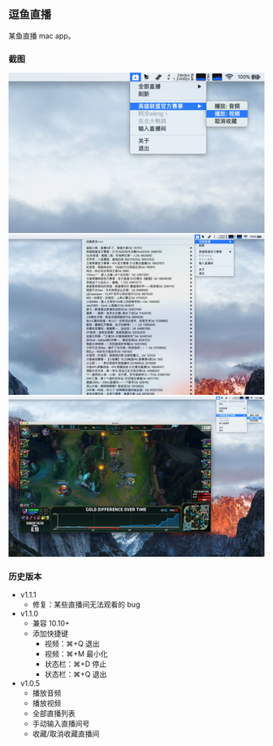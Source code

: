 ## 逗鱼直播

某鱼直播 mac app。

### 截图

![](./screenshorts/1.jpg)
![](./screenshorts/2.jpg)
![](./screenshorts/3.jpg)

### 历史版本

- v1.1.1
  - 修复：某些直播间无法观看的 bug
- v1.1.0
  - 兼容 10.10+
  - 添加快捷键
    - 视频：⌘+Q 退出
    - 视频：⌘+M 最小化
    - 状态栏：⌘+D 停止
    - 状态栏：⌘+Q 退出
- v1.0.5
  - 播放音频
  - 播放视频
  - 全部直播列表
  - 手动输入直播间号
  - 收藏/取消收藏直播间
